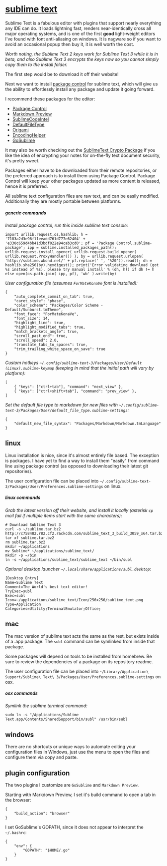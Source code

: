 
# [sublime text](http://www.sublimetext.com/)

Sublime Text is a fabulous editor with plugins that support nearly everything any IDE can do.  It loads lightning fast, renders near-identically cross all major operating systems, and is one of the first **good** light-weight editors I've found with font anti-aliasing on windows.  It is nagware so if you want to avoid an occasional popup then buy it, it is well worth the cost.

_Worth noting, the Sublime Text 2 keys work for Sublime Text 3 while it is in beta, and also Sublime Text 3 encrypts the keys now so you cannot simply copy them to the install folder._

The first step would be to download it off their website!

Next we want to install [package control](https://sublime.wbond.net/installation) for sublime text, which will give us the ability to effortlessly install any package and update it going forward.

I recommend these packages for the editor:

- [Package Control](https://sublime.wbond.net/)
- [Markdown Preview](https://github.com/revolunet/sublimetext-markdown-preview)
- [SublimeCodeIntel](https://github.com/SublimeCodeIntel/SublimeCodeIntel)
- [DefaultFileType](https://github.com/spadgos/sublime-DefaultFileType)
- [Origami](https://github.com/SublimeText/Origami)
- [EncodingHelper](https://github.com/SublimeText/EncodingHelper)
- [GoSublime](https://github.com/DisposaBoy/GoSublime)

It may also be worth checking out the [SublimeText Crypto Package](https://github.com/mediaupstream/SublimeText-Crypto) if you like the idea of encrypting your notes for on-the-fly text document security, it's pretty sweet.

Packages either have to be downloaded from their remote repositories, or the preferred approach is to install them using Package Control.  Package Control will keep your other packages updated as more content is released, hence it is preferred.

All sublime text configuration files are raw text, and can be easily modified.  Additionally they are mostly portable between platforms.


##### generic commands

_Install package control, run this inside sublime text console:_

    import urllib.request,os,hashlib; h = '7183a2d3e96f11eeadd761d777e62404' + 'e330c659d4bb41d3bdf022e94cab3cd0'; pf = 'Package Control.sublime-package'; ipp = sublime.installed_packages_path(); urllib.request.install_opener( urllib.request.build_opener( urllib.request.ProxyHandler()) ); by = urllib.request.urlopen( 'http://sublime.wbond.net/' + pf.replace(' ', '%20')).read(); dh = hashlib.sha256(by).hexdigest(); print('Error validating download (got %s instead of %s), please try manual install' % (dh, h)) if dh != h else open(os.path.join( ipp, pf), 'wb' ).write(by)

_User configuration file (assumes `ForMateKonaVe` font is installed):_

    {
        "auto_complete_commit_on_tab": true,
        "caret_style": "phase",
        "color_scheme": "Packages/Color Scheme - Default/Sunburst.tmTheme",
        "font_face": "ForMateKonaVe",
        "font_size": 14,
        "highlight_line": true,
        "highlight_modified_tabs": true,
        "match_brackets_angle": true,
        "scroll_past_end": true,
        "scroll_speed": 2.0,
        "translate_tabs_to_spaces": true,
        "trim_trailing_white_space_on_save": true
    }

_Custom hotkeys `~/.config/sublime-text-3/Packages/User/Default (Linux).sublime-keymap` (keeping in mind that the initial path will vary by platform):_

    [
        { "keys": ["ctrl+tab"], "command": "next_view" },
        { "keys": ["ctrl+shift+tab"], "command": "prev_view" },
    ]

_Set the default file type to markdown for new files with `~/.config/sublime-text-3/Packages/User/default_file_type.sublime-settings`:_

    {
        "default_new_file_syntax": "Packages/Markdown/Markdown.tmLanguage"
    }


## linux

Linux installation is nice, since it's almost entirely file based.  The exception is packages.  I have yet to find a way to install them "easily" from command line using package control (as opposed to downloading their latest git repositories).

The user configuration file can be placed into `~/.config/sublime-text-3/Packages/User/Preferences.sublime-settings` on linux.


##### linux commands

_Grab the latest version off their website, and install it locally (asterisk `cp` mail fail if multiple items start with the same characters):_

    # Download Sublime Text 3
    curl -o ~/sublime.tar.bz2 http://c758482.r82.cf2.rackcdn.com/sublime_text_3_build_3059_x64.tar.bz2
    tar xf sublime.tar.bz2
    rm sublime.tar.bz2
    mkdir ~/applications
    mv Sublime* ~/applications/sublime_text/
    mkdir -p ~/bin
    ln -s ~/applications/sublime_text/sublime_text ~/bin/subl

_Optional desktop launcher `~/.local/share/applications/subl.desktop`:_

    [Desktop Entry]
    Name=Sublime Text
    Comment=The World's best text editor!
    TryExec=subl
    Exec=subl
    Icon=~/applications/sublime_text/Icon/256x256/sublime_text.png
    Type=Application
    Categories=Utility;TerminalEmulator;Office;


## mac

The mac version of sublime text acts the same as the rest, but exists inside of a .app package.  The `subl` command can be symlinked from inside that package.

Some packages will depend on tools to be installed from homebrew.  Be sure to review the dependencies of a package on its repository readme.

The user configuration file can be placed into `~/Library/Application\ Support/Sublime\ Text\ 3/Packages/User/Preferences.sublime-settings` on osx.


##### osx commands

_Symlink the sublime terminal command:_

    sudo ln -s "/Applications/Sublime Text.app/Contents/SharedSupport/bin/subl" /usr/bin/subl


## windows

There are no shortcuts or unique ways to automate editing your configuration files in Windows, just use the menu to open the files and configure them via copy and paste.


## plugin configuration

The two plugins I customize are `GoSublime` and `Markdown Preview`.

Starting with Markdown Preview, I set it's build command to open a tab in the browser:

    {
        "build_action": "browser"
    }

I set GoSublime's GOPATH, since it does not appear to interpret the `~/.bashrc`:

    {
        "env": {
            "GOPATH": "$HOME/.go"
        }
    }
